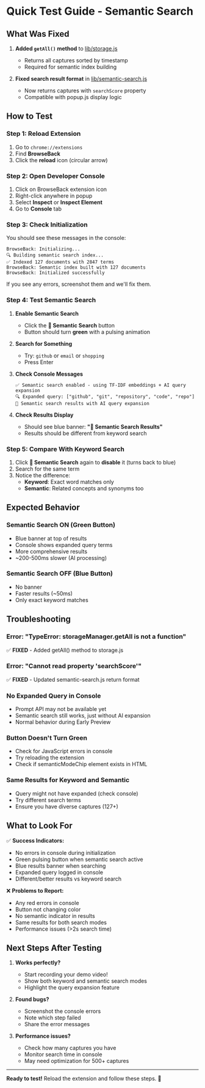 # Quick Test Guide - Semantic Search

## What Was Fixed

1. **Added `getAll()` method** to [lib/storage.js](lib/storage.js:305-319)
   - Returns all captures sorted by timestamp
   - Required for semantic index building

2. **Fixed search result format** in [lib/semantic-search.js](lib/semantic-search.js:193-199)
   - Now returns captures with `searchScore` property
   - Compatible with popup.js display logic

## How to Test

### Step 1: Reload Extension
1. Go to `chrome://extensions`
2. Find **BrowseBack**
3. Click the **reload** icon (circular arrow)

### Step 2: Open Developer Console
1. Click on BrowseBack extension icon
2. Right-click anywhere in popup
3. Select **Inspect** or **Inspect Element**
4. Go to **Console** tab

### Step 3: Check Initialization
You should see these messages in the console:

```
BrowseBack: Initializing...
🔍 Building semantic search index...
✅ Indexed 127 documents with 2847 terms
BrowseBack: Semantic index built with 127 documents
BrowseBack: Initialized successfully
```

If you see any errors, screenshot them and we'll fix them.

### Step 4: Test Semantic Search

1. **Enable Semantic Search**
   - Click the **🧠 Semantic Search** button
   - Button should turn **green** with a pulsing animation

2. **Search for Something**
   - Try: `github` or `email` or `shopping`
   - Press Enter

3. **Check Console Messages**
   ```
   ✅ Semantic search enabled - using TF-IDF embeddings + AI query expansion
   🔍 Expanded query: ["github", "git", "repository", "code", "repo"]
   🧠 Semantic search results with AI query expansion
   ```

4. **Check Results Display**
   - Should see blue banner: **"🧠 Semantic Search Results"**
   - Results should be different from keyword search

### Step 5: Compare With Keyword Search

1. Click **🧠 Semantic Search** again to **disable** it (turns back to blue)
2. Search for the same term
3. Notice the difference:
   - **Keyword**: Exact word matches only
   - **Semantic**: Related concepts and synonyms too

## Expected Behavior

### Semantic Search ON (Green Button)
- Blue banner at top of results
- Console shows expanded query terms
- More comprehensive results
- ~200-500ms slower (AI processing)

### Semantic Search OFF (Blue Button)
- No banner
- Faster results (~50ms)
- Only exact keyword matches

## Troubleshooting

### Error: "TypeError: storageManager.getAll is not a function"
✅ **FIXED** - Added getAll() method to storage.js

### Error: "Cannot read property 'searchScore'"
✅ **FIXED** - Updated semantic-search.js return format

### No Expanded Query in Console
- Prompt API may not be available yet
- Semantic search still works, just without AI expansion
- Normal behavior during Early Preview

### Button Doesn't Turn Green
- Check for JavaScript errors in console
- Try reloading the extension
- Check if semanticModeChip element exists in HTML

### Same Results for Keyword and Semantic
- Query might not have expanded (check console)
- Try different search terms
- Ensure you have diverse captures (127+)

## What to Look For

✅ **Success Indicators:**
- No errors in console during initialization
- Green pulsing button when semantic search active
- Blue results banner when searching
- Expanded query logged in console
- Different/better results vs keyword search

❌ **Problems to Report:**
- Any red errors in console
- Button not changing color
- No semantic indicator in results
- Same results for both search modes
- Performance issues (>2s search time)

## Next Steps After Testing

1. **Works perfectly?**
   - Start recording your demo video!
   - Show both keyword and semantic search modes
   - Highlight the query expansion feature

2. **Found bugs?**
   - Screenshot the console errors
   - Note which step failed
   - Share the error messages

3. **Performance issues?**
   - Check how many captures you have
   - Monitor search time in console
   - May need optimization for 500+ captures

---

**Ready to test!** Reload the extension and follow these steps. 🚀
